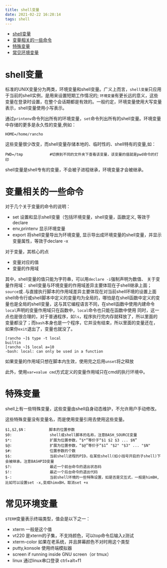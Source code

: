 ```yaml
---
title: shell变量
date: 2021-02-22 16:28:14
tags: shell
---
```


- [shell变量](#shell变量)
- [变量相关的一些命令](#变量相关的一些命令)
- [特殊变量](#特殊变量)
- [常见环境变量](#常见环境变量)

# shell变量
标准的UNIX变量分为两类，环境变量和shell变量。广义上而言，`shell变量`只应用于当前的shell实例，是用来设置短期工作情况的; `环境变量`有更长远的意义，这些变量在登录时设置，在整个会话期都是有效的。一般约定，环境变量使用大写变量表示，shell变量使用小写表示。
<!--more-->

通过`printenv`命令列出所有的环境变量，`set`命令列出所有的shell变量。环境变量中存储的更多是永久性的变量,例如：
```
HOME=/home/rancho
```
这些变量很少改变，而shell变量存储本地的、临时性的、shell特有的变量,如：
```
PWD=/tmp            #切换到不同的文件夹下查看该变量，该变量的值就是pwd命令的打印
```

shell变量是shell专有的变量，不会被子进程继承，环境变量才会被继承。

# 变量相关的一些命令
对于几个关于变量的命令的说明：
- set             设置和显示shell变量（包括环境变量，shell变量，函数定义, 等效于declare
- env,printenv    显示环境变量
- export          将shell变量导出为环境变量, 显示导出成环境变量的shell变量，并显示变量属性，等效于declare -x

对于变量，其核心的点
- 变量对应的值
- 变量的作用域

其中，shell变量的值只能为字符串，可以用`declare -i`强制声明为数值、
关于变量作用域：
shell变量与环境变量的作用域差异主要体现在子shell继承上面；`source`或`.`与直接执行脚本的作用域差异主要体现在对当前shell环境的设置上面
shell命令行或shell脚本中定义的变量均为全局的，哪怕是在shell函数中定义的变量也是全局的shell变量，这与其它编程语言不同，在shell函数中使用内建命令`local`声明的变量作用域只在函数中，`local`命令也只能在函数中使用
同时，这一点也是很合理的，对于普通程序，如`ls`，程序执行完内存就释放了，所以里面的变量都没了；而`bash`本身也是一个程序，它并没有结束，所以里面的变量还在，如果你`exit`退出了，变量也就没了。
```
[rancho ~]$ type -t local
builtin
[rancho ~]$ local a=10
-bash: local: can only be used in a function
```
如果变量的作用域只想在脚本内生效，使用完之后用`unset`将之释放

此外，使用`var=value cmd`方式定义的变量作用域只在cmd的执行环境中。

# 特殊变量
shell上有一些特殊变量，这些变量由shell自身动态维护，不允许用户手动修改。

这些特殊变量没有变量名，而是使用变量引用去使用这些变量。
```
$1,$2,$N：          脚本的位置参数
$0:                 shell或shell脚本的名称，注意BASH_SOURCE变量
$*:                 扩展为位置参数，“$*”等价于“$1 $2 $3 ... $N”
$@:                 扩展为位置参数，“$@”等价于“$1” "$2" "$3" ... "$N"
$#:                 位置参数的个数
$$:                 当前shell进程的PID，在某些shell(如小括号开启的子shell)下会被继承。注意BASHPID变量
$?:                 最近一个前台命令的退出状态码
$!:                 最近一个后台命令的退出代码
$-:                 当前shell环境的一些特殊设置，如是否是交互式，一般是himBH, 比如可以设置set -x,变成himxBH，取消set +x
```

# 常见环境变量
`$TERM`变量表示终端类型，值会是以下之一：
- xterm             一般是这个值
- vt220             是xterm的子集，不支持颜色，可以top命令后输入z测试
- xterm-color       如果在老系统，并且屏幕颜色不对时用这个类型
- putty,konsole     使用终端模拟器
- screen            if running inside GNU screen（or tmux）
- linux             通过linux串口登录 ctrl+alt+f1
